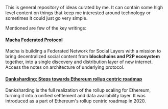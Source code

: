 
This is general repository of ideas curated by me. It can contain some high level content on things that keep me interested around technology or sometimes it could just go very simple.

Mentioned are few of the key writings:

#### [Macha Federated Protocol](https://github.com/saxmjn/notebook/blob/main/projects/macha-federated-protocol.md)
Macha is building a Federated Network for Social Layers with a mission to bring decentralized social content from **blockchains and P2P ecosystem** together, into a single discovery and distribution layer of new internet. Access the notes on architecture of underlying protocol. 


#### [Danksharding: Steps towards Ethereum rollup centric roadmap](https://github.com/saxmjn/notebook/blob/main/web3/danksharding.md)
Danksharding is the full realization of the rollup scaling for Ethereum, turning it into a unified settlement and data availability layer. It was introduced as a part of Ethereum's rollup centric roadmap in 2020. 




